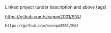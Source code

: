 
Linked project (under description and above tags)

https://github.com/seanpm2001/SNU

```
https://github.com/seanpm2001/SNU
```
